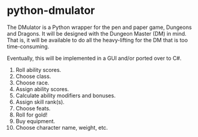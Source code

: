 # python-dmulator

The DMulator is a Python wrapper for the pen and paper game, Dungeons and Dragons. It will be designed with the Dungeon Master (DM)
in mind. That is, it will be available to do all the heavy-lifting for the DM that is too time-consuming.

Eventually, this will be implemented in a GUI and/or ported over to C#.

1. Roll ability scores.
2. Choose class.
3. Choose race.
4. Assign ability scores.
5. Calculate ability modifiers and bonuses.
6. Assign skill rank(s).
7. Choose feats.
8. Roll for gold!
9. Buy equipment.
10. Choose character name, weight, etc.
